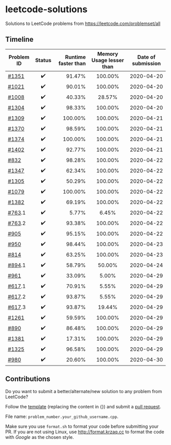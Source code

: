 # leetcode-solutions
Solutions to LeetCode problems from https://leetcode.com/problemset/all

## Timeline

| Problem ID | Status | Runtime faster than | Memory Usage lesser than |  Date of submission |
| ------------- |:-------------:| -----:|:-------------:|:-------------:|
| [#1351](https://leetcode.com/problems/count-negative-numbers-in-a-sorted-matrix/) | :heavy_check_mark: | 91.47% | 100.00% | 2020-04-20 |
| [#1021](https://leetcode.com/problems/remove-outermost-parentheses/) | :heavy_check_mark: |  90.01% | 100.00% |2020-04-20 |
| [#1008](https://leetcode.com/problems/construct-binary-search-tree-from-preorder-traversal/) | :heavy_check_mark: | 40.33% | 28.57% | 2020-04-20 |
| [#1304](https://leetcode.com/problems/find-n-unique-integers-sum-up-to-zero/) | :heavy_check_mark: | 98.33% | 100.00% | 2020-04-20 |
| [#1309](https://leetcode.com/problems/decrypt-string-from-alphabet-to-integer-mapping/) | :heavy_check_mark: | 100.00% | 100.00% | 2020-04-21 |
| [#1370](https://leetcode.com/problems/increasing-decreasing-string/) | :heavy_check_mark: | 98.59% | 100.00% | 2020-04-21 |
| [#1374](https://leetcode.com/problems/generate-a-string-with-characters-that-have-odd-counts/) | :heavy_check_mark: | 100.00% | 100.00% | 2020-04-21 |
| [#1402](https://leetcode.com/problems/reducing-dishes/) | :heavy_check_mark: | 92.77% | 100.00% | 2020-04-21 |
| [#832](https://leetcode.com/problems/flipping-an-image/) | :heavy_check_mark: | 98.28% | 100.00% | 2020-04-22 |
| [#1347](https://leetcode.com/problems/minimum-number-of-steps-to-make-two-strings-anagram/) | :heavy_check_mark: | 62.34% | 100.00% | 2020-04-22 |
| [#1305](https://leetcode.com/problems/all-elements-in-two-binary-search-trees/) | :heavy_check_mark: | 50.29% | 100.00% | 2020-04-22 |
| [#1079](https://leetcode.com/problems/letter-tile-possibilities/) | :heavy_check_mark: | 100.00% | 100.00% | 2020-04-22 |
| [#1382](https://leetcode.com/problems/balance-a-binary-search-tree/) | :heavy_check_mark: | 69.19% | 100.00% | 2020-04-22 |
| [#763](https://leetcode.com/problems/balance-a-binary-search-tree/).1 | :heavy_check_mark: | 5.77% | 6.45% | 2020-04-22 |
| [#763](https://leetcode.com/problems/balance-a-binary-search-tree/).2 | :heavy_check_mark: | 93.38% | 100.00% | 2020-04-22 |
| [#905](https://leetcode.com/problems/sort-array-by-parity/) | :heavy_check_mark: | 95.15% | 100.00% | 2020-04-22 |
| [#950](https://leetcode.com/problems/reveal-cards-in-increasing-order/) | :heavy_check_mark: | 98.44% | 100.00% | 2020-04-23 |
| [#814](https://leetcode.com/problems/binary-tree-pruning/) | :heavy_check_mark: | 63.25% | 100.00% | 2020-04-23 |
| [#894](https://leetcode.com/problems/all-possible-full-binary-trees/).1 | :heavy_check_mark: | 58.79% | 50.00% | 2020-04-24 |
| [#961](https://leetcode.com/problems/n-repeated-element-in-size-2n-array/) | :heavy_check_mark: | 33.09% | 5.00% | 2020-04-29 |
| [#617](https://leetcode.com/problems/merge-two-binary-trees/).1 | :heavy_check_mark: | 70.91% | 5.55% | 2020-04-29 |
| [#617](https://leetcode.com/problems/merge-two-binary-trees/).2 | :heavy_check_mark: | 93.87% | 5.55% | 2020-04-29 |
| [#617](https://leetcode.com/problems/merge-two-binary-trees/).3 | :heavy_check_mark: | 93.87% | 19.44% | 2020-04-29 |
| [#1261](https://leetcode.com/problems/find-elements-in-a-contaminated-binary-tree/) | :heavy_check_mark: | 59.59% | 100.00% | 2020-04-29 |
| [#890](https://leetcode.com/problems/find-and-replace-pattern/) | :heavy_check_mark: | 86.48% | 100.00% | 2020-04-29 |
| [#1381](https://leetcode.com/problems/design-a-stack-with-increment-operation/) | :heavy_check_mark: | 17.31% | 100.00% | 2020-04-29 |
| [#1325](https://leetcode.com/problems/delete-leaves-with-a-given-value/) | :heavy_check_mark: | 96.58% | 100.00% | 2020-04-29 |
| [#980](https://leetcode.com/problems/unique-paths-iii/) | :heavy_check_mark: | 20.60% | 100.00% | 2020-04-30 |

## Contributions

Do you want to submit a better/alternate/new solution to any problem from LeetCode?

Follow the [template](solutions/_template.cpp) (replacing the content in {})
and submit a [pull request](https://github.com/sidvenu/leetcode-solutions/pulls).

File name: `problem_number.your_github_username.cpp`.

Make sure you use `format.sh` to format your code before submitting your PR.
If you are not using Linux, use http://format.krzaq.cc to format the code with
*Google* as the chosen style.
